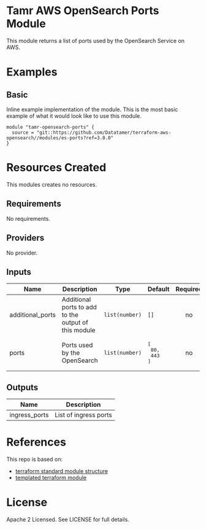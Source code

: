 # Tamr AWS OpenSearch Ports Module
This module returns a list of ports used by the OpenSearch Service on AWS.

# Examples
## Basic
Inline example implementation of the module.  This is the most basic example of what it would look like to use this module.
```
module "tamr-opensearch-ports" {
  source = "git::https://github.com/Datatamer/terraform-aws-opensearch//modules/es-ports?ref=3.0.0"
}
```

# Resources Created
This modules creates no resources.

<!-- BEGINNING OF PRE-COMMIT-TERRAFORM DOCS HOOK -->
## Requirements

No requirements.

## Providers

No provider.

## Inputs

| Name | Description | Type | Default | Required |
|------|-------------|------|---------|:--------:|
| additional\_ports | Additional ports to add to the output of this module | `list(number)` | `[]` | no |
| ports | Ports used by the OpenSearch | `list(number)` | <pre>[<br>  80,<br>  443<br>]</pre> | no |

## Outputs

| Name | Description |
|------|-------------|
| ingress\_ports | List of ingress ports |

<!-- END OF PRE-COMMIT-TERRAFORM DOCS HOOK -->

# References
This repo is based on:
* [terraform standard module structure](https://www.terraform.io/docs/modules/index.html#standard-module-structure)
* [templated terraform module](https://github.com/tmknom/template-terraform-module)

# License
Apache 2 Licensed. See LICENSE for full details.
